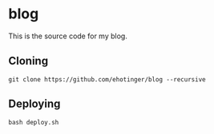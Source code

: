 # blog

This is the source code for my blog.

## Cloning

`git clone https://github.com/ehotinger/blog --recursive`

## Deploying

`bash deploy.sh`